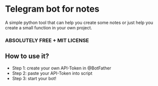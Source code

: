 # Telegram bot for notes
<p>A simple python tool that can help you create some notes or just help you create a small function in your own project.</p>
<h3>ABSOLUTELY FREE + MIT LICENSE</h3>
<h2>How to use it?</h2>
<ul>
  <li>Step 1: create your own API-Token in @BotFather</li>
  <li>Step 2: paste your API-Token into script</li>
  <li>Step 3: start your bot!</li>
</ul>

